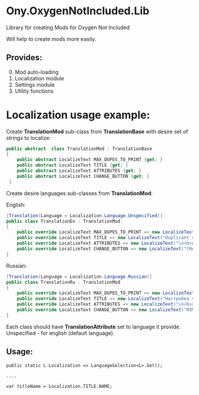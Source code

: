 # Ony.OxygenNotIncluded.Lib
Library for creating Mods for Oxygen Not Included 


Will help to create mods more easily.

## Provides:
0. Mod auto-loading
1. Localization module
2. Settings module
3. Utility functions


# Localization usage example:

Create **TranslationMod** sub-class from **TranslationBase** with desire set of strings to localize:

```csharp
public abstract  class TranslationMod : TranslationBase 
{
	public abstract LocalizeText MAX_DUPES_TO_PRINT {get; }
	public abstract LocalizeText TITLE {get; }
	public abstract LocalizeText ATTRIBUTES {get; }
	public abstract LocalizeText CHANGE_BUTTON {get; }
 }
```
Create desire languages sub-classes from **TranslationMod**:

English:
```csharp
[Translation(Language = Localization.Language.Unspecified)]
public class TranslationEn : TranslationMod
{
	public override LocalizeText MAX_DUPES_TO_PRINT => new LocalizeText("Print only care packages, when have alive Duplicants count", "No Duplicants will be proposed to be printed, if you already have at least this amount. Instead all options will be proposed as care packages");
	public override LocalizeText TITLE => new LocalizeText("Duplicant configuration", "");
	public override LocalizeText ATTRIBUTES => new LocalizeText("\n<b>ATTRIBUTES</b>", "Select attributes of your choice");
	public override LocalizeText CHANGE_BUTTON => new LocalizeText("CHANGE", "Skip to next");
}
```

Russian:
```csharp
[Translation(Language = Localization.Language.Russian)]
public class TranslationRu : TranslationMod
{
	public override LocalizeText MAX_DUPES_TO_PRINT => new LocalizeText("Предлагать к печати Дупликантов, если живых менее", "Биопринтер более не будет предлагать к печати Дупликантов, если уже есть заданное количество живых. Вместо этого к печати будут предложены только пакеты гуманитарной помощи.");
	public override LocalizeText TITLE => new LocalizeText("Настройка черт Дупликанта", "");
	public override LocalizeText ATTRIBUTES => new LocalizeText("\n<b>ХАРАКТЕРИСТИКИ</b>", "Выберите, какими характеристиками должен обладать Дупликант");
	public override LocalizeText CHANGE_BUTTON => new LocalizeText("ИЗМЕНИТЬ", "Выбрать следующий");  
}
```
Each class should have **TranslationAttribute** set to language it provide. 
Unspecified - for english (default language).

## Usage:
```
public static L Localization => LanguageSelection<L>.Get();

....

var titleName = Localization.TITLE.NAME;
```




